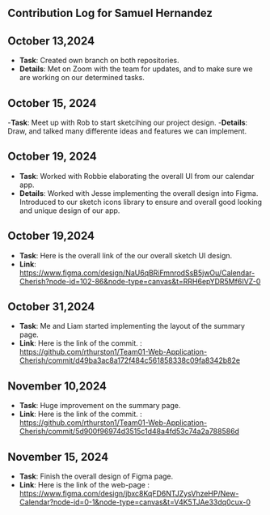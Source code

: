 ## Contribution Log for Samuel Hernandez

## October 13,2024

- **Task**: Created own branch on both repositories.
- **Details**: Met on Zoom with the team for updates, and to make sure we are working on our determined tasks.

## October 15, 2024

-**Task**: Meet up with Rob to start sketcihing our project design. -**Details**: Draw, and talked many differente ideas and features we can implement.

## October 19, 2024

- **Task**: Worked with Robbie elaborating the overall UI from our calendar app.
- **Details**: Worked with Jesse implementing the overall design into Figma. Introduced to our sketch icons library to ensure and overall good looking and unique design of our app.

## October 19,2024

- **Task**: Here is the overall link of the our overall sketch UI design.
- **Link**: https://www.figma.com/design/NaU6qBRiFmnrodSsB5jwOu/Calendar-Cherish?node-id=102-86&node-type=canvas&t=RRH6epYDR5Mf6IVZ-0

## October 31,2024

- **Task**: Me and Liam started implementing the layout of the summary page.
- **Link**: Here is the link of the commit. : https://github.com/rthurston1/Team01-Web-Application-Cherish/commit/d49ba3ac8a172f484c561858338c09fa8342b82e

## November 10,2024

- **Task**: Huge improvement on the summary page.
- **Link**: Here is the link of the commit. : https://github.com/rthurston1/Team01-Web-Application-Cherish/commit/5d900f96974d3515c1d48a4fd53c74a2a788586d


## November 15, 2024
 - **Task**: Finish the overall design of Figma page.
 - **Link**: Here is the link of the web-page : https://www.figma.com/design/jbxc8KqFD6NTJZysVhzeHP/New-Calendar?node-id=0-1&node-type=canvas&t=V4K5TJAe33dq0cux-0
